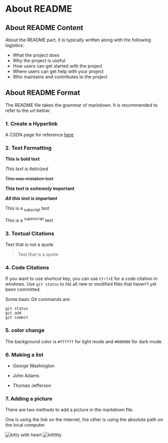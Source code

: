 # About README 
##  About README Content
About the README part, it is typically written along with the following logistics:

- What the project does
- Why the project is useful
- How users can get started with the project
- Where users can get help with your project
- Who maintains and contributes to the project

## About README Format
The README file takes the grammar of markdown. It is recommended to refer to the url below:

### 1. Create a Hyperlink
A CSDN page for reference [here](https://blog.csdn.net/m0_68747642/article/details/138313871?ops_request_misc=%257B%2522request%255Fid%2522%253A%2522172431293116800188559918%2522%252C%2522scm%2522%253A%252220140713.130102334..%2522%257D&request_id=172431293116800188559918&biz_id=0&utm_medium=distribute.pc_search_result.none-task-blog-2~all~sobaiduend~default-2-138313871-null-null.142^v100^pc_search_result_base8&utm_term=readme%E6%A0%BC%E5%BC%8F&spm=1018.2226.3001.4187)

### 2. Text Formatting
**This is bold text**

_This text is italicized_

~~This was mistaken text~~

**This text is _extremely_ important**

***All this text is important***

This is a <sub>subscript</sub> text

This is a <sup>superscript</sup> text

### 3. Textual Citations
Text that is not a quote
 
> Text that is a quote

### 4. Code Citations
If you want to use shortcut key, you can use `Ctrl+E` for a code citation in windows. Use `git status` to list all new or modified files that haven't yet been committed.

Some basic Git commands are:
```
git status
git add
git commit
```

### 5. color change
The background color is `#ffffff` for light mode and `#000000` for dark mode.

### 6. Making a list
- George Washington
* John Adams
+ Thomas Jefferson

### 7. Adding a picture
There are two methods to add a picture in the markdown file. 

One is using the link on the internet, the other is using the absolute path on the local computer.

![kitty with heart](https://i.pinimg.com/originals/36/33/c0/3633c0cd975ee5d1ca31f76893c19223.jpg)
![kittttty](https://i.pinimg.com/originals/96/1a/3b/961a3b5d8de28b2f09dc26d96651bad6.png)


